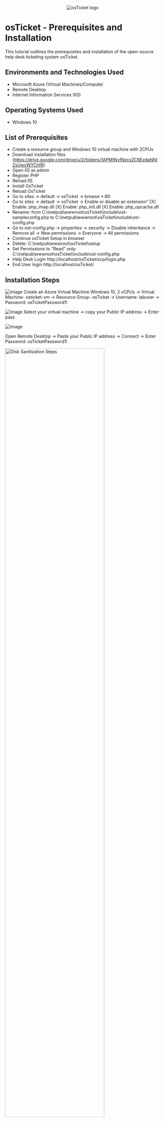 <p align="center">
<img src="https://i.imgur.com/Clzj7Xs.png" alt="osTicket logo"/>
</p>

<h1>osTicket - Prerequisites and Installation</h1>
This tutorial outlines the prerequisites and installation of the open-source help desk ticketing system osTicket.<br />

<h2>Environments and Technologies Used</h2>

- Microsoft Azure (Virtual Machines/Compute)
- Remote Desktop
- Internet Information Services (IIS)

<h2>Operating Systems Used </h2>

- Windows 10</b> 

<h2>List of Prerequisites</h2>

- Create a resource group and Windows 10 virtual machine with 2CPUs
- Download installation files (https://drive.google.com/drive/u/2/folders/1APMfNyfNzcxZC6EzdaNfdZsUwxWYChf6)
- Open IIS as admin
- Register PHP
- Reload IIS
- Install OsTicket
- Reload OsTicket
- Go to sites -> default -> osTicket -> browse *:80
- Go to sites -> default -> osTicket -> Enable or disable an extension”
[X] Enable: php_imap.dll
[X] Enable: php_intl.dll
[X] Enable: php_opcache.dll
- Rename: from C:\inetpub\wwwroot\osTicket\include\ost-sampleconfig.php to C:\inetpub\wwwroot\osTicket\include\ost-config.php
- Go to ost-config.php -> properties -> security -> Disable inheritance -> Remove all -> New permissions -> Everyone -> All permissions
- Continue osTicket Setup in browser
- Delete: C:\inetpub\wwwroot\osTicket\setup
- Set Permissions to “Read” only: C:\inetpub\wwwroot\osTicket\include\ost-config.php
- Help Desk Login http://localhost/osTicket/scp/login.php
- End User login http://localhost/osTicket/

<h2>Installation Steps</h2>

![image](https://github.com/user-attachments/assets/79f87988-0a91-43ec-94ff-1bad50dc9442)
Create an Azure Virtual Machine Windows 10, 2 vCPUs
-> Virtual Machine- osticket-vm -> 
Resource Group- osTicket -> 
Username: labuser -> 
Password: osTicketPassword1!

![image](https://github.com/user-attachments/assets/959af15a-0db0-49f4-b22c-afc4a3bc5fc4)
Select your virtual machine -> copy your Public IP address -> Enter pass

![image](https://github.com/user-attachments/assets/f685b54f-1b57-4ab4-860d-9e9c4b06a74a)

Open Remote Desktop -> Paste your Public IP address -> Connect -> Enter Password: osTicketPassword1! 

<p>
<img src=https://i.imgur.com/XEebItf.png height="80%" width="80%" alt="Disk Sanitization Steps"/>
</p>
<p>
Install / Enable IIS in Windows VIA the Control Panel -> Programs -> Turn Windows Features on/off.
Select Internet Information Services -> Web Management Tools -> IIS Management Console	[X] IIS Management Console.
Next choose CGI and Common HTTP Features by selecting 
World Wide Web Services -> Application Development Features ->
[X] CGI
[X] Common HTTP Features.

</p>
<br />

<p>
<img src=https://i.imgur.com/fr9mWFk.png height="80%" width="80%" alt="Disk Sanitization Steps"/>
</p>
<p>
Open IIS -> Register PHP Manager -> Reload IIS by restarting the server
</p>
<br />

<p>
<img src=https://i.imgur.com/Sc2jM5k.png height="80%" width="80%" alt="Disk Sanitization Steps"/>
</p>
Setup Complete!
</p>
<br />
